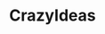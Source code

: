 ---
title: CrazyIdeas
crosslinks:
- youtubefactsbot
- youtubot
- Lightbulb
- botwatch
- insaneideas
- AskReddit
- u_imguralbumbot
- bestof
- politics
- The_Donald
- WritingPrompts
- OutOfTheLoop
- crazyidea
- circlebroke2
- nocontext
- goodideas
- Crazy
- greatideas
- MensLib
- all
---